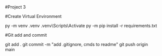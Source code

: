 #Project 3 

#Create Virtual Environment

py -m venv .venv
.venv\Scripts\Activate
py -m pip install -r requirements.txt


#Git add and commit 


git add .
git commit -m "add .gitignore, cmds to readme"
git push origin main
